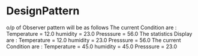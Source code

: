 # DesignPattern
o/p of Observer pattern will be as follows
The current Condition are : Temperature = 12.0 humidity = 23.0 Presssure = 56.0
The statistics Display are : Temperature = 12.0 humidity = 23.0 Presssure = 56.0
The current Condition are : Temperature = 45.0 humidity = 45.0 Presssure = 23.0
